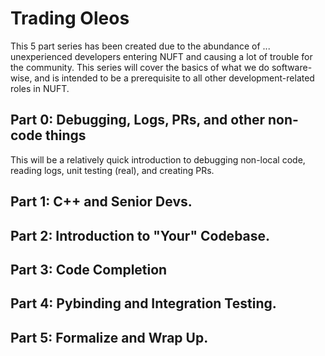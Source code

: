 # Trading Oleos
This 5 part series has been created due to the abundance of ... unexperienced developers entering NUFT and causing a lot of trouble for the community. This series will cover the basics of what we do software-wise, and is intended to be a prerequisite to all other development-related roles in NUFT. 

## Part 0: Debugging, Logs, PRs, and other non-code things   
This will be a relatively quick introduction to debugging non-local code, reading logs, unit testing (real), and creating PRs.    

## Part 1: C++ and Senior Devs.

## Part 2: Introduction to "Your" Codebase. 

## Part 3: Code Completion

## Part 4: Pybinding and Integration Testing.

## Part 5: Formalize and Wrap Up.

